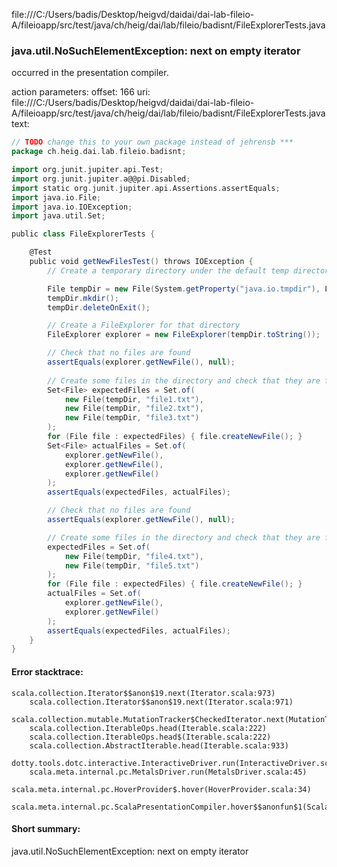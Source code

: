 file:///C:/Users/badis/Desktop/heigvd/daidai/dai-lab-fileio-A/fileioapp/src/test/java/ch/heig/dai/lab/fileio/badisnt/FileExplorerTests.java
### java.util.NoSuchElementException: next on empty iterator

occurred in the presentation compiler.

action parameters:
offset: 166
uri: file:///C:/Users/badis/Desktop/heigvd/daidai/dai-lab-fileio-A/fileioapp/src/test/java/ch/heig/dai/lab/fileio/badisnt/FileExplorerTests.java
text:
```scala
// TODO change this to your own package instead of jehrensb ***
package ch.heig.dai.lab.fileio.badisnt;

import org.junit.jupiter.api.Test;
import org.junit.jupiter.a@@pi.Disabled;
import static org.junit.jupiter.api.Assertions.assertEquals;
import java.io.File;
import java.io.IOException;
import java.util.Set;

public class FileExplorerTests {

    @Test
    public void getNewFilesTest() throws IOException {
        // Create a temporary directory under the default temp directory using java.io.File

        File tempDir = new File(System.getProperty("java.io.tmpdir"), Long.toString(System.nanoTime()));
        tempDir.mkdir();
        tempDir.deleteOnExit();

        // Create a FileExplorer for that directory
        FileExplorer explorer = new FileExplorer(tempDir.toString());

        // Check that no files are found
        assertEquals(explorer.getNewFile(), null);
        
        // Create some files in the directory and check that they are found
        Set<File> expectedFiles = Set.of(
            new File(tempDir, "file1.txt"),
            new File(tempDir, "file2.txt"),
            new File(tempDir, "file3.txt")
        );
        for (File file : expectedFiles) { file.createNewFile(); }
        Set<File> actualFiles = Set.of(
            explorer.getNewFile(),
            explorer.getNewFile(),
            explorer.getNewFile()
        );
        assertEquals(expectedFiles, actualFiles);

        // Check that no files are found
        assertEquals(explorer.getNewFile(), null);

        // Create some files in the directory and check that they are found
        expectedFiles = Set.of(
            new File(tempDir, "file4.txt"),
            new File(tempDir, "file5.txt")
        );
        for (File file : expectedFiles) { file.createNewFile(); }
        actualFiles = Set.of(
            explorer.getNewFile(),
            explorer.getNewFile()
        );
        assertEquals(expectedFiles, actualFiles);
    }
}
```



#### Error stacktrace:

```
scala.collection.Iterator$$anon$19.next(Iterator.scala:973)
	scala.collection.Iterator$$anon$19.next(Iterator.scala:971)
	scala.collection.mutable.MutationTracker$CheckedIterator.next(MutationTracker.scala:76)
	scala.collection.IterableOps.head(Iterable.scala:222)
	scala.collection.IterableOps.head$(Iterable.scala:222)
	scala.collection.AbstractIterable.head(Iterable.scala:933)
	dotty.tools.dotc.interactive.InteractiveDriver.run(InteractiveDriver.scala:168)
	scala.meta.internal.pc.MetalsDriver.run(MetalsDriver.scala:45)
	scala.meta.internal.pc.HoverProvider$.hover(HoverProvider.scala:34)
	scala.meta.internal.pc.ScalaPresentationCompiler.hover$$anonfun$1(ScalaPresentationCompiler.scala:329)
```
#### Short summary: 

java.util.NoSuchElementException: next on empty iterator